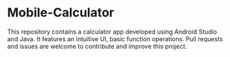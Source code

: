 # Mobile-Calculator

This repository contains a calculator app developed using Android Studio and Java. It features an intuitive UI, basic function operations. Pull requests and issues are welcome to contribute and improve this project.


